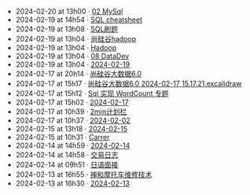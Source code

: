 - 2024-02-20 at 13h00 · [02 MySql](02%20MySql)
- 2024-02-19 at 14h54 · [SQL cheatsheet](SQL%20cheatsheet)
- 2024-02-19 at 13h08 · [SQL刷题](SQL刷题)
- 2024-02-19 at 13h04 · [尚硅谷hadoop](尚硅谷hadoop)
- 2024-02-19 at 13h04 · [Hadoop](Hadoop)
- 2024-02-19 at 13h04 · [08 DataDev](08%20DataDev)
- 2024-02-19 at 13h04 · [2024-02-19](2024-02-19)
- 2024-02-17 at 20h14 · [尚硅谷大数据6.0](尚硅谷大数据6.0)
- 2024-02-17 at 15h17 · [尚硅谷大数据6.0 2024-02-17 15.17.21.excalidraw](尚硅谷大数据6.0%202024-02-17%2015.17.21.excalidraw)
- 2024-02-17 at 15h12 · [Sql 实现 WordCount 专题](Sql%20实现%20WordCount%20专题)
- 2024-02-17 at 15h02 · [2024-02-17](2024-02-17)
- 2024-02-17 at 10h39 · [2min计划栏](2min计划栏)
- 2024-02-17 at 10h37 · [2024-02-02](2024-02-02)
- 2024-02-15 at 13h18 · [2024-02-15](2024-02-15)
- 2024-02-15 at 10h31 · [Carrer](Carrer)
- 2024-02-14 at 14h59 · [2024-02-14](2024-02-14)
- 2024-02-14 at 14h58 · [交易日志](交易日志)
- 2024-02-14 at 09h51 · [日语面接](日语面接)
- 2024-02-13 at 16h55 · [禅和摩托车维修技术](禅和摩托车维修技术)
- 2024-02-13 at 16h30 · [2024-02-13](2024-02-13)
